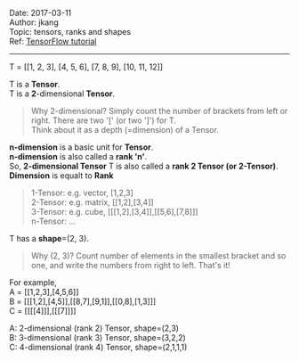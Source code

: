 Date: 2017-03-11  
Author: jkang  
Topic: tensors, ranks and shapes  
Ref: [TensorFlow tutorial](https://www.tensorflow.org/programmers_guide/dims_types)

---

T = [[1, 2, 3], [4, 5, 6], [7, 8, 9], [10, 11, 12]]  

T is a **Tensor**.  
T is a **2**-dimensional **Tensor**.  
>Why 2-dimensional? Simply count the number of brackets from left or right. There are two '[' (or two ']') for T.   
>Think about it as a depth (=dimension) of a Tensor.

**n-dimension** is a basic unit for **Tensor**.  
**n-dimension** is also called a **rank 'n'**.  
So, **2-dimensional Tensor** T is also called a **rank 2 Tensor (or 2-Tensor)**.  
**Dimension** is equalt to **Rank**  

>1-Tensor: e.g. vector, [1,2,3]  
>2-Tensor: e.g. matrix, [[1,2],[3,4]]  
>3-Tensor: e.g. cube, [[[1,2],[3,4]],[[5,6],[7,8]]]    
>n-Tensor: ...  

T has a **shape**=(2, 3).  
>Why (2, 3)? Count number of elements in the smallest bracket and so one, and write the numbers from right to left. That's it!

For example,  
A = [[1,2,3],[4,5,6]]  
B = [[[1,2],[4,5]],[[8,7],[9,1]],[[0,8],[1,3]]]  
C = [[[[4]]],[[[7]]]]  
  
A: 2-dimensional (rank 2) Tensor, shape=(2,3)  
B: 3-dimensional (rank 3) Tensor, shape=(3,2,2)  
C: 4-dimensional (rank 4) Tensor, shape=(2,1,1,1)  




